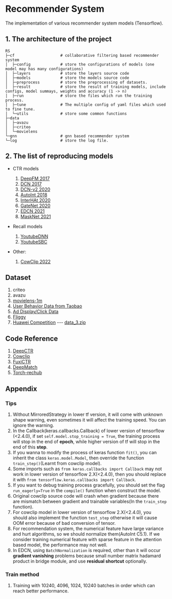 # Recommender System

The implementation of various recommender system models (Tensorflow).

## 1. The architecture of the project

```
RS
├─cf                    # collaborative filtering based recommender system
│  ├─config             # store the configurations of models (one model may has many configurations)
│  ├─layers             # store the layers source code
│  ├─models             # store the models source code
│  ├─preprocess         # store the preprocessing of datasets.
│  ├─result             # store the result of training models, include configs, model summays, weights and accuracy (1 -> n)
│  ├─run                # store the files which run the training process.
│  ├─tune               # The multiple config of yaml files which used to fine tune.
│  └─utils              # store some common functions
├─data
│  ├─avazu
│  ├─criteo
│  └─movielens
└─gnn                   # gnn based recommender system
└─log                   # store the log file.
```

## 2. The list of reproducing models

* CTR models
    1. [DeepFM 2017](https://arxiv.org/pdf/1703.04247.pdf)
    2. [DCN 2017](https://dl.acm.org/doi/pdf/10.1145/3124749.3124754?ref=https://githubhelp.com)
    3. [DCN-v2 2020](https://arxiv.org/pdf/2008.13535.pdf)
    4. [AutoInt 2018](https://arxiv.org/pdf/1810.11921.pdf)
    5. [InterHAt 2020](https://dl.acm.org/doi/pdf/10.1145/3336191.3371785)
    6. [GateNet 2020](https://arxiv.org/pdf/2007.03519.pdf)
    7. [EDCN 2021](https://dl.acm.org/doi/pdf/10.1145/3459637.3481915)
    8. [MaskNet 2021](https://arxiv.org/pdf/2102.07619)

* Recall models
  1. [YoutubeDNN](https://static.googleusercontent.com/media/research.google.com/zh-CN//pubs/archive/45530.pdf)
  2. [YoutubeSBC](https://storage.googleapis.com/pub-tools-public-publication-data/pdf/6c8a86c981a62b0126a11896b7f6ae0dae4c3566.pdf)

* Other:
    1. [CowClip 2022](https://arxiv.org/pdf/2204.06240)

## Dataset

1. criteo
2. avazu
3. [movielens-1m](https://files.grouplens.org/datasets/movielens/ml-1m.zip)
4. [User Behavior Data from Taobao](https://tianchi.aliyun.com/dataset/dataDetail?dataId=649)
5. [Ad Display/Click Data](https://tianchi.aliyun.com/dataset/dataDetail?dataId=56#1)
6. [Fliggy](https://tianchi.aliyun.com/dataset/dataDetail?dataId=113649)
7. [Huawei Competition](https://developer.huawei.com/consumer/cn/activity/starAI2022/algo/competition.html) --- [data_3.zip](https://digix-algo-challenge.obs.cn-east-2.myhuaweicloud.com/2022/AI/238143c8f2b211ec84305c80b6c7dac5/2022_3_data.zip)

## Code Reference

1. [DeepCTR](https://deepctr-doc.readthedocs.io/en/latest/Quick-Start.html#getting-started-4-steps-to-deepctr)
2. [Cowclip](https://github.com/bytedance/LargeBatchCTR)
3. [FuxiCTR](https://github.com/xue-pai/FuxiCTR)
4. [DeepMatch](https://github.com/shenweichen/deepmatch)
5. [Torch-rechub](https://github.com/datawhalechina/torch-rechub)

## Appendix

### Tips

1. Without MirroredStrategy in lower tf version, it will come with unknown shape warning, even sometimes it will affect
   the training speed. You can ignore the warning.
2. In the Callback(keras.callbacks.Callback) of lower version of tensorflow (<2.4.0), if
   set `self.model.stop_training = True`, the training process will stop in the end of **epoch**, while higher version
   of tf will stop in the end of this **step**.
3. If you wanna to modify the process of keras function `fit()`, you can inherit the class `keras.model.Model`, then
   override the function `train_step()`(Learnt from cowclip model).
4. Some imports such as `from keras.callbacks import Callback` may not work in lower version of tensorflow 2.X(<2.4.0),
   then you should replace it with `from tensorflow.keras.callbacks import Callback`.
5. If you want to debug training process gracefully, you should set the flag `run_eagerly=True` in the `compile()`
   function when construct the model.
6. Original cowclip source code will crash when gradient because there are mismatch between gradient and trainable
   variables(In the `train_step` function).
7. For cowclip model in lower version of tensorflow 2.X(<2.4.0), you should also implement the function `test_step`
   otherwise it will cause OOM error because of bad conversion of tensor.
8. For recommendation system, the numerical feature have large variance and hurt algorithms, so we should normalize
   them(AutoInt C5.1). If we consider training numerical feature with sparse feature in the attention based model, the
   performance may not well.
9. In EDCN, using `BatchNormalization` is required, other than it will occur **gradient vanishing** problems because small
   number matrix hadamard product in bridge module, and use **residual shortcut** optionally.

### Train method

1. Training with 10240, 4096, 1024, 10240 batches in order which can reach better performance.